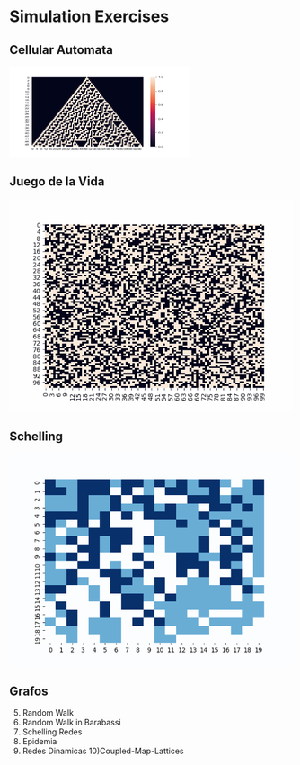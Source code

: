 # Simulation Exercises 

## Cellular Automata

<p align="left">
  <img alt="Cellular Automata" src="https://raw.githubusercontent.com/acastellanos95/SimulationLects/master/CA.png" height="160" width="320">
</p>

## Juego de la Vida

<p align="left">
  <img alt="Juego de la Vida" src="https://raw.githubusercontent.com/acastellanos95/SimulationLects/master/Game_of_life.gif">
</p>

## Schelling

<p align="left">
  <img alt="Schelling" src="https://raw.githubusercontent.com/acastellanos95/SimulationLects/master/Schelling.gif">
</p>

## Grafos



5) Random Walk
6) Random Walk in Barabassi
7) Schelling Redes
8) Epidemia
9) Redes Dinamicas
10)Coupled-Map-Lattices
